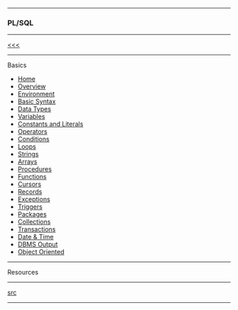 
---

### PL/SQL

---

[<<<](https://github.com/ttltrk/DB/blob/master/DBM/DBM.MD)

---

Basics

* <a href="https://github.com/ttltrk/DB/blob/master/PLSQL/DOC/BPSM/001/HOME.MD">Home</a>
* <a href="#">Overview</a>
* <a href="#">Environment</a>
* <a href='https://github.com/ttltrk/DB/blob/master/PLSQL/DOC/BPSM/01/BASIC_SYNTAX.MD'>Basic Syntax</a>
* <a href='https://github.com/ttltrk/DB/blob/master/PLSQL/DOC/BPSM/02/DATA_TYPES.MD'>Data Types</a>
* <a href='https://github.com/ttltrk/DB/blob/master/PLSQL/DOC/BPSM/03/VARIABLES.MD'>Variables</a>
* <a href='#'>Constants and Literals</a>
* <a href='#'>Operators</a>
* <a href='#'>Conditions</a>
* <a href='#'>Loops</a>
* <a href='#'>Strings</a>
* <a href='#'>Arrays</a>
* <a href='#'>Procedures</a>
* <a href='#'>Functions</a>
* <a href='#'>Cursors</a>
* <a href='#'>Records</a>
* <a href='#'>Exceptions</a>
* <a href='#'>Triggers</a>
* <a href='#'>Packages</a>
* <a href='#'>Collections</a>
* <a href='#'>Transactions</a>
* <a href='#'>Date & Time</a>
* <a href='#'>DBMS Output</a>
* <a href='#'>Object Oriented</a>

---

Resources

---

[src](https://www.tutorialspoint.com/plsql/index.htm)

---
 

